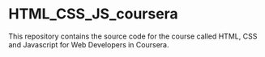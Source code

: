 # HTML_CSS_JS_coursera

This repository contains the source code for the course called HTML, CSS and Javascript for Web Developers in Coursera.

